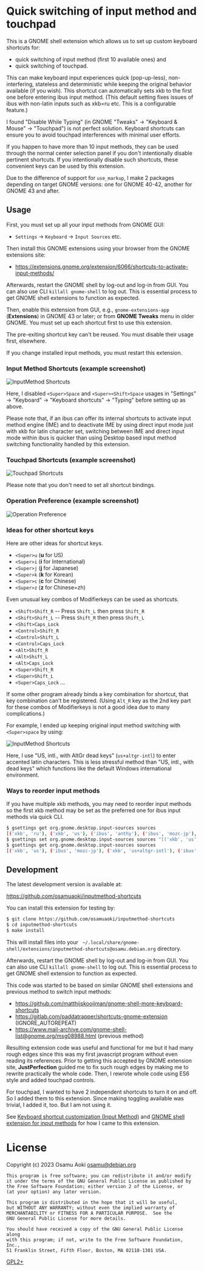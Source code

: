 Quick switching of input method and touchpad
============================================

This is a GNOME shell extension which allows us to set up custom keyboard
shortcuts for:
- quick switching of input method (first 10 available ones) and
- quick switching of touchpad.

This can make keyboard input experiences quick (pop-up-less), non-interfering,
stateless and deterministic while keeping the original behavior available (if
you wish).  This shortcut can automatically sets xkb to the first one before
entering ibus input method.  (This default setting fixes issues of ibus with
non-latin inputs such as xkb=ru etc. This is a configurable feature.)

I found "Disable While Typing" (in GNOME "Tweaks" -> "Keyboard & Mouse" ->
"Touchpad") is not perfect solution. Keyboard shortcuts can ensure you to avoid
touchpad interferences with minimal user efforts.

If you happen to have more than 10 input methods, they can be used through the
normal center selection panel if you don't intentionally disable pertinent
shortcuts.  If you intentionally disable such shortcuts, these convenient
keys can be used by this extension.

Due to the difference of support for `use_markup`, I make 2 packages depending
on target GNOME versions: one for GNOME 40-42, another for GNOME 43 and after.

## Usage

First, you must set up all your input methods from GNOME GUI:

- `Settings` -> `Keyboard` -> `Input Sources` etc.

Then install this GNOME extensions using your browser from the GNOME extensions site:

- https://extensions.gnome.org/extension/6066/shortcuts-to-activate-input-methods/

Afterwards, restart the GNOME shell by log-out and log-in from GUI.  You can
also use CLI `killall gnome-shell` to log out.  This is essential process to
get GNOME shell extensions to function as expected.

Then, enable this extension from GUI, e.g., `gnome-extensions-app`
(**Extensions**) in GNOME 43 or later; or from **GNOME Tweaks** menu in older
GNOME. You must set up each shortcut first to use this extension.

The pre-exiting shortcut key can't be reused.  You must disable their usage
first, elsewhere.

If you change installed input methods, you must restart this extension.

### Input Method Shortcuts (example screenshot)

![InputMethod Shortcuts](pref-im.png)

Here, I disabled `<Super>Space` and `<Super><Shift>Space` usages in "Settings"
-> "Keyboard" -> "Keyboard shortcuts" -> "Typing" before setting up as above.

Please note that, if an ibus can offer its internal shortcuts to activate input
method engine (IME) and to deactivate IME by using direct input mode just with
xkb for latin character set, switching between IME and direct input mode within
ibus is quicker than using Desktop based input method switching functionality
handled by this extension.

### Touchpad Shortcuts (example screenshot)

![Touchpad Shortcuts](pref-tp.png)

Please note that you don't need to set all shortcut bindings.

### Operation Preference (example screenshot)

![Operation Preference](pref-op.png)

### Ideas for other shortcut keys

Here are other ideas for shortcut keys.

- `<Super>u` (**u** for US)
- `<Super>i` (**i** for International)
- `<Super>j` (**j** for Japanese)
- `<Super>k` (**k** for Korean)
- `<Super>c` (**c** for Chinese)
- `<Super>z` (**z** for Chinese=zh)

Even unusual key combos of Modifierkeys can be used as shortcuts.

- `<Shift>Shift_R` -- Press `Shift_L` then press `Shift_R`
- `<Shift>Shift_L` -- Press `Shift_R` then press `Shift_L`
- `<Shift>Caps_Lock`
- `<Control>Shift_R`
- `<Control>Shift_L`
- `<Control>Caps_Lock`
- `<Alt>Shift_R`
- `<Alt>Shift_L`
- `<Alt>Caps_Lock`
- `<Super>Shift_R`
- `<Super>Shift_L`
- `<Super>Caps_Lock`
...

If some other program already binds a key combination for shortcut, that key
combination can't be registered.  (Using `Alt_R` key as the 2nd key part for
these combos of Modifierkeys is not a good idea due to many complications.)

For example, I ended up keeping original input method switching with
`<Super>space` by using:

![InputMethod Shortcuts](pref-im-alt2.png)

Here, I use "US, intl., with AltGr dead keys" (`us+altgr-intl`) to enter
accented latin characters.  This is less stressful method than "US, intl., with
dead keys" which functions like the default Windows international environment.

### Ways to reorder input methods

If you have multiple xkb methods, you may need to reorder input methods so the
first xkb method may be set as the preferred one for ibus input methods via
quick CLI.

```sh
$ gsettings get org.gnome.desktop.input-sources sources
[('xkb', 'ru'), ('xkb', 'us'), ('ibus', 'anthy'), ('ibus', 'mozc-jp'), ('xkb', 'us+altgr-intl')]
$ gsettings set org.gnome.desktop.input-sources sources "[('xkb', 'us'), ('ibus', 'mozc-jp'), ('xkb', 'us+altgr-intl'), ('ibus', 'anthy'), ('xkb', 'ru')]"
$ gsettings get org.gnome.desktop.input-sources sources
[('xkb', 'us'), ('ibus', 'mozc-jp'), ('xkb', 'us+altgr-intl'), ('ibus', 'anthy'), ('xkb', 'ru')]
```

## Development

The latest development version is available at:

  https://github.com/osamuaoki/inputmethod-shortcuts

You can install this extension for testing by:

```sh
$ git clone https://github.com/osamuaoki/inputmethod-shortcuts
$ cd inputmethod-shortcuts
$ make install
```

This will install files into your `
~/.local/share/gnome-shell/extensions/inputmethod-shortcuts@osamu.debian.org`
directory.

Afterwards, restart the GNOME shell by log-out and log-in from GUI.  You can
also use CLI `killall gnome-shell` to log out.  This is essential process to
get GNOME shell extension to function as expected.

This code was started to be based on similar GNOME shell extensions and
previous method to switch input methods:
 - https://github.com/matthijskooijman/gnome-shell-more-keyboard-shortcuts
 - https://gitlab.com/paddatrapper/shortcuts-gnome-extension (IGNORE_AUTOREPEAT)
 - https://www.mail-archive.com/gnome-shell-list@gnome.org/msg08988.html (previous method)

Resulting extension code was useful and functional for me but it had many rough
edges since this was my first javascript program without even reading its
references. Prior to getting this accepted by GNOME extension site,
**JustPerfection** guided me to fix such rough edges by making me to rewrite
practically the whole code.  Then, I rewrote whole code using ES6 style and
added touchpad controls.

For touchpad, I wanted to have 2 independent shortcuts to turn it on and off.
So I added them to this extension.  Since making toggling available was
trivial, I added it, too.  But I am not using it.

See [Keyboard shortcut customization (Input Method)](https://osamuaoki.github.io/en/2023/02/25/debian-usability-2023/#keyboard-shortcut-customization-input-method)
and [GNOME shell extension for input methods](https://osamuaoki.github.io/en/2023/06/19/gnome-im-1/)
for how I came to this extension.

License
=======
Copyright (c) 2023 Osamu Aoki <osamu@debian.org>

    This program is free software; you can redistribute it and/or modify
    it under the terms of the GNU General Public License as published by
    the Free Software Foundation; either version 2 of the License, or
    (at your option) any later version.

    This program is distributed in the hope that it will be useful,
    but WITHOUT ANY WARRANTY; without even the implied warranty of
    MERCHANTABILITY or FITNESS FOR A PARTICULAR PURPOSE.  See the
    GNU General Public License for more details.

    You should have received a copy of the GNU General Public License along
    with this program; if not, write to the Free Software Foundation, Inc.,
    51 Franklin Street, Fifth Floor, Boston, MA 02110-1301 USA.

[GPL2+](LICENSE)

